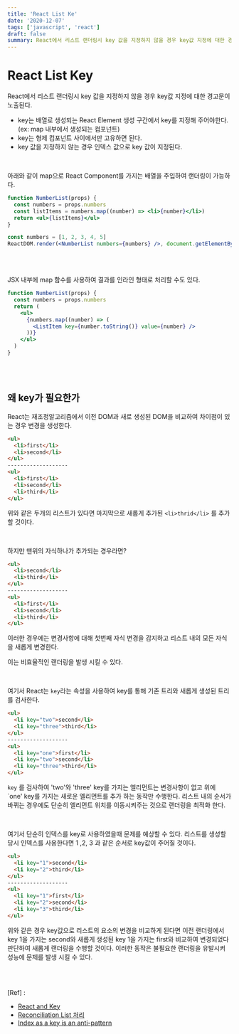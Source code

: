 ```yaml
---
title: 'React List Ke'
date: '2020-12-07'
tags: ['javascript', 'react']
draft: false
summary: React에서 리스트 랜더링시 key 값을 지정하지 않을 경우 key값 지정에 대한 경고문이 노출된다.
---
```


# React List Key

React에서 리스트 랜더링시 key 값을 지정하지 않을 경우 key값 지정에 대한 경고문이 노출된다. <br />

- key는 배열로 생성되는 React Element 생성 구간에서 key를 지정해 주어야한다. <br /> (ex: map 내부에서 생성되는 컴포넌트)
- key는 형제 컴포넌트 사이에서만 고유하면 된다.
- key 값을 지정하지 않는 경우 인덱스 값으로 key 값이 지정된다.

<br />

아래와 같이 map으로 React Component를 가지는 배열을 주입하여 랜더링이 가능하다. <br />

```jsx
function NumberList(props) {
  const numbers = props.numbers
  const listItems = numbers.map((number) => <li>{number}</li>)
  return <ul>{listItems}</ul>
}

const numbers = [1, 2, 3, 4, 5]
ReactDOM.render(<NumberList numbers={numbers} />, document.getElementById('root'))
```

<br /><br />

JSX 내부에 map 함수를 사용하여 결과를 인라인 형태로 처리할 수도 있다. <br />

```jsx
function NumberList(props) {
  const numbers = props.numbers
  return (
    <ul>
      {numbers.map((number) => (
        <ListItem key={number.toString()} value={number} />
      ))}
    </ul>
  )
}
```

<br /><br />

## 왜 key가 필요한가

React는 재조정알고리즘에서 이전 DOM과 새로 생성된 DOM을 비교하여 차이점이 있는 경우 변경을 생성한다. <br />

```html
<ul>
  <li>first</li>
  <li>second</li>
</ul>
-------------------
<ul>
  <li>first</li>
  <li>second</li>
  <li>third</li>
</ul>
```

위와 같은 두개의 리스트가 있다면 마지막으로 새롭게 추가된 `<li>thrid</li>` 를 추가할 것이다. <br />

<br />

하지만 맨위의 자식하나가 추가되는 경우라면? <br />

```html
<ul>
  <li>second</li>
  <li>third</li>
</ul>
-------------------
<ul>
  <li>first</li>
  <li>second</li>
  <li>third</li>
</ul>
```

이러한 경우에는 변경사항에 대해 첫번째 자식 변경을 감지하고 리스트 내의 모든 자식을 새롭게 변경한다. <br />

이는 비효율적인 랜더링을 발생 시킬 수 있다. <br />

<br />

여기서 React는 `key`라는 속성을 사용하여 key를 통해 기존 트리와 새롭게 생성된 트리를 검사한다. <br />

```html
<ul>
  <li key="two">second</li>
  <li key="three">third</li>
</ul>
-------------------
<ul>
  <li key="one">first</li>
  <li key="two">second</li>
  <li key="three">third</li>
</ul>
```

`key` 를 검사하여 'two'와 'three' key를 가지는 엘리먼트는 변경사항이 없고 위에 `one' key를 가지는 새로운 엘리먼트를 추가 하는 동작만 수행한다. 리스트 내의 순서가 바뀌는 경우에도 단순히 엘리먼트 위치를 이동시켜주는 것으로 랜더링을 최적화 한다. <br />

<br />

여기서 단순히 인덱스를 key로 사용하였을때 문제를 예상할 수 있다. 리스트를 생성할 당시 인덱스를 사용한다면 1 ,2, 3 과 같은 순서로 key값이 주어질 것이다. <br />

```html
<ul>
  <li key="1">second</li>
  <li key="2">third</li>
</ul>
-------------------
<ul>
  <li key="1">first</li>
  <li key="2">second</li>
  <li key="3">third</li>
</ul>
```

위와 같은 경우 key값으로 리스트의 요소의 변경을 비교하게 된다면 이전 랜더링에서 key 1을 가지는 second와 새롭게 생성된 key 1을 가지는 first와 비교하여 변경되었다 판단하여 새롭게 랜더링을 수행할 것이다. 이러한 동작은 불필요한 랜더링을 유발시켜 성능에 문제를 발생 시킬 수 있다. <br />

<br /><br />

[Ref] :

- [React and Key](https://ko.reactjs.org/docs/lists-and-keys.html)
- [Reconciliation List 처리](https://ko.reactjs.org/docs/reconciliation.html#recursing-on-children)
- [Index as a key is an anti-pattern](https://medium.com/@robinpokorny/index-as-a-key-is-an-anti-pattern-e0349aece318)

<br /><br /><br />
